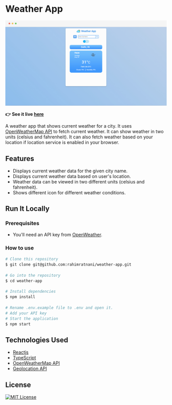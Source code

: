 # Weather App

![Screenshot](screenshot.jpg)

**:point_right: See it live [here](https://rahimratnani.github.io/weather-app/)**

A weather app that shows current weather for a city. It uses [OpenWeatherMap API](https://openweathermap.org/) to fetch current weather. It can show weather in two units (celsius and fahrenheit). It can also fetch weather based on your location if location service is enabled in your browser.

## Features

- Displays current weather data for the given city name.
- Displays current weather data based on user's location.
- Weather data can be viewed in two different units (celsius and fahrenheit).
- Shows different icon for different weather conditions.

## Run It Locally

### Prerequisites

- You'll need an API key from [OpenWeather](https://openweathermap.org/api).

### How to use

```bash
# Clone this repository
$ git clone git@github.com:rahimratnani/weather-app.git

# Go into the repository
$ cd weather-app

# Install dependencies
$ npm install

# Rename .env.example file to .env and open it.
# Add your API key
# Start the application
$ npm start
```

## Technologies Used

- [Reactjs](https://reactjs.org/)
- [TypeScript](https://www.typescriptlang.org/)
- [OpenWeatherMap API](https://openweathermap.org/)
- [Geolocation API](https://developer.mozilla.org/en-US/docs/Web/API/Geolocation_API)

## License

<a href="https://github.com/rahimratnani/weather-app/blob/main/LICENSE">
    <img src="https://img.shields.io/badge/license-MIT-blue.svg?style=flat-square" alt="MIT License">
</a>
